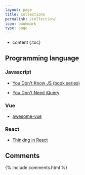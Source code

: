 ```yaml
---
layout: page
title: Collections
permalink: /collection/
icon: bookmark
type: page
---
```


* content
{:toc}

## Programming language

### Javascript

* [You Don't Know JS (book series)](https://github.com/getify/You-Dont-Know-JS)

* [You Don't Need jQuery](https://github.com/oneuijs/You-Dont-Need-jQuery/blob/master/README.md)

### Vue

* [awesome-vue](https://github.com/vuejs/awesome-vue)

### React

* [Thinking in React](http://facebook.github.io/react/docs/thinking-in-react.html)

## Comments

{% include comments.html %}
